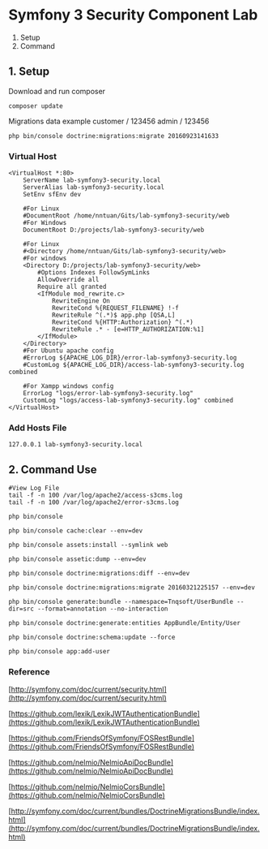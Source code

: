 Symfony 3 Security Component Lab
=====

1) Setup
2) Command

## 1. Setup
Download and run composer
```
composer update
```

Migrations data example
customer / 123456
admin / 123456
```
php bin/console doctrine:migrations:migrate 20160923141633
```

### Virtual Host
```
<VirtualHost *:80>
    ServerName lab-symfony3-security.local
    ServerAlias lab-symfony3-security.local
	SetEnv sfEnv dev

	#For Linux
    #DocumentRoot /home/nntuan/Gits/lab-symfony3-security/web
	#For Windows
    DocumentRoot D:/projects/lab-symfony3-security/web

	#For Linux
    #<Directory /home/nntuan/Gits/lab-symfony3-security/web>
	#For windows
    <Directory D:/projects/lab-symfony3-security/web>
        #Options Indexes FollowSymLinks
        AllowOverride all
        Require all granted
        <IfModule mod_rewrite.c>
            RewriteEngine On
            RewriteCond %{REQUEST_FILENAME} !-f
            RewriteRule ^(.*)$ app.php [QSA,L]
            RewriteCond %{HTTP:Authorization} ^(.*)
            RewriteRule .* - [e=HTTP_AUTHORIZATION:%1]
        </IfModule>
    </Directory>
    #For Ubuntu apache config
    #ErrorLog ${APACHE_LOG_DIR}/error-lab-symfony3-security.log
    #CustomLog ${APACHE_LOG_DIR}/access-lab-symfony3-security.log combined

    #For Xampp windows config
    ErrorLog "logs/error-lab-symfony3-security.log"
    CustomLog "logs/access-lab-symfony3-security.log" combined
</VirtualHost>
```

### Add Hosts File
```
127.0.0.1 lab-symfony3-security.local
```

## 2. Command Use
```
#View Log File
tail -f -n 100 /var/log/apache2/access-s3cms.log
tail -f -n 100 /var/log/apache2/error-s3cms.log

php bin/console

php bin/console cache:clear --env=dev

php bin/console assets:install --symlink web

php bin/console assetic:dump --env=dev

php bin/console doctrine:migrations:diff --env=dev

php bin/console doctrine:migrations:migrate 20160321225157 --env=dev

php bin/console generate:bundle --namespace=Tnqsoft/UserBundle --dir=src --format=annotation --no-interaction

php bin/console doctrine:generate:entities AppBundle/Entity/User

php bin/console doctrine:schema:update --force

php bin/console app:add-user
```

### Reference
[http://symfony.com/doc/current/security.html](http://symfony.com/doc/current/security.html)

[https://github.com/lexik/LexikJWTAuthenticationBundle](https://github.com/lexik/LexikJWTAuthenticationBundle)

[https://github.com/FriendsOfSymfony/FOSRestBundle](https://github.com/FriendsOfSymfony/FOSRestBundle)

[https://github.com/nelmio/NelmioApiDocBundle](https://github.com/nelmio/NelmioApiDocBundle)

[https://github.com/nelmio/NelmioCorsBundle](https://github.com/nelmio/NelmioCorsBundle)

[http://symfony.com/doc/current/bundles/DoctrineMigrationsBundle/index.html](http://symfony.com/doc/current/bundles/DoctrineMigrationsBundle/index.html)
